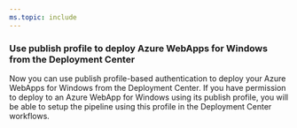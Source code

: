 ```yaml
---
ms.topic: include
---
```


### Use publish profile to deploy Azure WebApps for Windows from the Deployment Center

Now you can use publish profile-based authentication to deploy your Azure WebApps for Windows from the Deployment Center. If you have permission to deploy to an Azure WebApp for Windows using its publish profile, you will be able to setup the pipeline using this profile in the Deployment Center workflows.